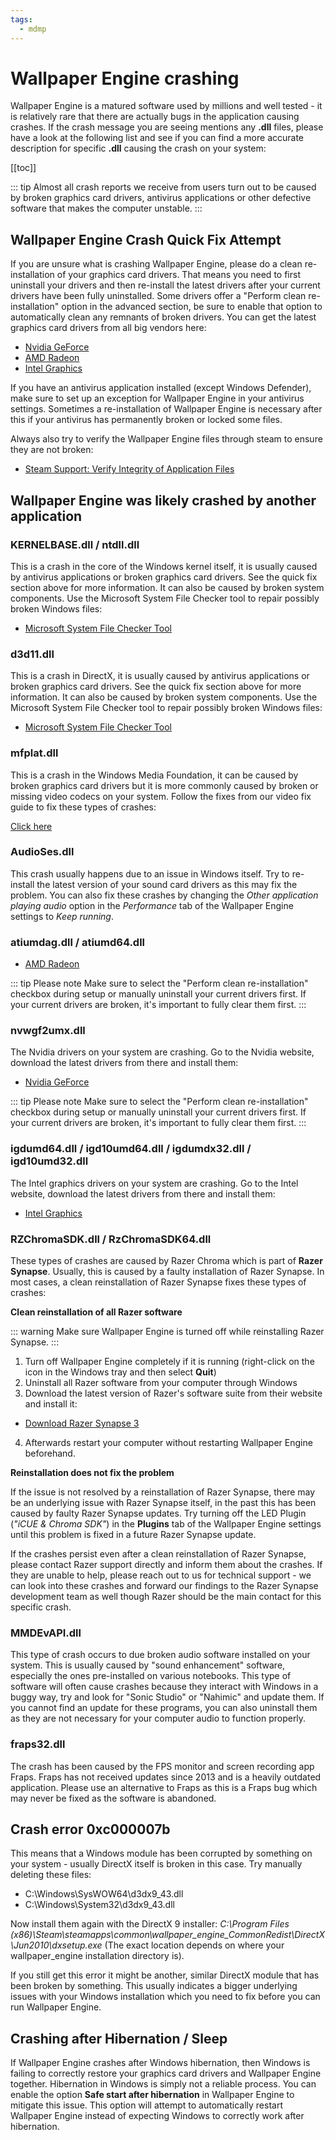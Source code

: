 ```yaml
---
tags:
  - mdmp
---
```

# Wallpaper Engine crashing

Wallpaper Engine is a matured software used by millions and well tested - it is relatively rare that there are actually bugs in the application causing crashes. If the crash message you are seeing mentions any **.dll** files, please have a look at the following list and see if you can find a more accurate description for specific **.dll** causing the crash on your system:

[[toc]]

::: tip
Almost all crash reports we receive from users turn out to be caused by broken graphics card drivers, antivirus applications or other defective software that makes the computer unstable.
:::

## Wallpaper Engine Crash Quick Fix Attempt

If you are unsure what is crashing Wallpaper Engine, please do a clean re-installation of your graphics card drivers. That means you need to first uninstall your drivers and then re-install the latest drivers after your current drivers have been fully uninstalled. Some drivers offer a "Perform clean re-installation" option in the advanced section, be sure to enable that option to automatically clean any remnants of broken drivers. You can get the latest graphics card drivers from all big vendors here:

* [Nvidia GeForce](https://www.nvidia.com/Download/index.aspx)
* [AMD Radeon](https://www.amd.com/support)
* [Intel Graphics](https://downloadcenter.intel.com/product/80939/Graphics-Drivers)

If you have an antivirus application installed (except Windows Defender), make sure to set up an exception for Wallpaper Engine in your antivirus settings. Sometimes a re-installation of Wallpaper Engine is necessary after this if your antivirus has permanently broken or locked some files.

Always also try to verify the Wallpaper Engine files through steam to ensure they are not broken:

* [Steam Support: Verify Integrity of Application Files](https://support.steampowered.com/kb_article.php?ref=2037-QEUH-3335)

## Wallpaper Engine was likely crashed by another application

### KERNELBASE.dll / ntdll.dll

This is a crash in the core of the Windows kernel itself, it is usually caused by antivirus applications or broken graphics card drivers. See the quick fix section above for more information. It can also be caused by broken system components. Use the Microsoft System File Checker tool to repair possibly broken Windows files:

* [Microsoft System File Checker Tool](https://support.microsoft.com/en-us/help/929833/use-the-system-file-checker-tool-to-repair-missing-or-corrupted-system)

### d3d11.dll

This is a crash in DirectX, it is usually caused by antivirus applications or broken graphics card drivers. See the quick fix section above for more information. It can also be caused by broken system components. Use the Microsoft System File Checker tool to repair possibly broken Windows files:

* [Microsoft System File Checker Tool](https://support.microsoft.com/en-us/help/929833/use-the-system-file-checker-tool-to-repair-missing-or-corrupted-system)

### mfplat.dll

This is a crash in the Windows Media Foundation, it can be caused by broken graphics card drivers but it is more commonly caused by broken or missing video codecs on your system. Follow the fixes from our video fix guide to fix these types of crashes:

[Click here](/noshow/notplaying.html)

### AudioSes.dll

This crash usually happens due to an issue in Windows itself. Try to re-install the latest version of your sound card drivers as this may fix the problem. You can also fix these crashes by changing the *Other application playing audio* option in the *Performance* tab of the Wallpaper Engine settings to *Keep running*.

### atiumdag.dll / atiumd64.dll

* [AMD Radeon](https://www.amd.com/support)

::: tip Please note
Make sure to select the "Perform clean re-installation" checkbox during setup or manually uninstall your current drivers first. If your current drivers are broken, it's important to fully clear them first.
:::

### nvwgf2umx.dll

The Nvidia drivers on your system are crashing. Go to the Nvidia website, download the latest drivers from there and install them:

* [Nvidia GeForce](https://www.nvidia.com/Download/index.aspx)

::: tip Please note
Make sure to select the "Perform clean re-installation" checkbox during setup or manually uninstall your current drivers first. If your current drivers are broken, it's important to fully clear them first.
:::

###  igdumd64.dll / igd10umd64.dll / igdumdx32.dll / igd10umd32.dll

The Intel graphics drivers on your system are crashing. Go to the Intel website, download the latest drivers from there and install them:

* [Intel Graphics](https://downloadcenter.intel.com/product/80939/Graphics-Drivers)

### RZChromaSDK.dll / RzChromaSDK64.dll

These types of crashes are caused by Razer Chroma which is part of **Razer Synapse**. Usually, this is caused by a faulty installation of Razer Synapse. In most cases, a clean reinstallation of Razer Synapse fixes these types of crashes:

**Clean reinstallation of all Razer software**

::: warning
Make sure Wallpaper Engine is turned off while reinstalling Razer Synapse.
:::

1. Turn off Wallpaper Engine completely if it is running (right-click on the icon in the Windows tray and then select **Quit**)
2. Uninstall all Razer software from your computer through Windows
3. Download the latest version of Razer's software suite from their website and install it:

* [Download Razer Synapse 3](https://www.razer.com/synapse-3)

4. Afterwards restart your computer without restarting Wallpaper Engine beforehand.

**Reinstallation does not fix the problem**

If the issue is not resolved by a reinstallation of Razer Synapse, there may be an underlying issue with Razer Synapse itself, in the past this has been caused by faulty Razer Synapse updates. Try turning off the LED Plugin (*"iCUE & Chroma SDK"*) in the **Plugins** tab of the Wallpaper Engine settings until this problem is fixed in a future Razer Synapse update.

If the crashes persist even after a clean reinstallation of Razer Synapse, please contact Razer support directly and inform them about the crashes. If they are unable to help, please reach out to us for technical support - we can look into these crashes and forward our findings to the Razer Synapse development team as well though Razer should be the main contact for this specific crash.

### MMDEvAPI.dll

This type of crash occurs to due broken audio software installed on your system. This is usually caused by "sound enhancement" software, especially the ones pre-installed on various notebooks. This type of software will often cause crashes because they interact with Windows in a buggy way, try and look for "Sonic Studio" or "Nahimic" and update them. If you cannot find an update for these programs, you can also uninstall them as they are not necessary for your computer audio to function properly.

### fraps32.dll

The crash has been caused by the FPS monitor and screen recording app Fraps. Fraps has not received updates since 2013 and is a heavily outdated application. Please use an alternative to Fraps as this is a Fraps bug which may never be fixed as the software is abandoned.

## Crash error 0xc000007b

This means that a Windows module has been corrupted by something on your system - usually DirectX itself is broken in this case. Try manually deleting these files:

* C:\Windows\SysWOW64\d3dx9_43.dll
* C:\Windows\System32\d3dx9_43.dll

Now install them again with the DirectX 9 installer: *C:\Program Files (x86)\Steam\steamapps\common\wallpaper_engine\_CommonRedist\DirectX\Jun2010\dxsetup.exe* (The exact location depends on where your wallpaper_engine installation directory is).

If you still get this error it might be another, similar DirectX module that has been broken by something. This usually indicates a bigger underlying issues with your Windows installation which you need to fix before you can run Wallpaper Engine.

## Crashing after Hibernation / Sleep

If Wallpaper Engine crashes after Windows hibernation, then Windows is failing to correctly restore your graphics card drivers and Wallpaper Engine together. Hibernation in Windows is simply not a reliable process. You can enable the option **Safe start after hibernation** in Wallpaper Engine to mitigate this issue. This option will attempt to automatically restart Wallpaper Engine instead of expecting Windows to correctly work after hibernation.
